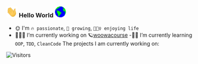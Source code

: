 ### <img src = "images/hello.gif" width = "30px"> Hello World <img src = "images/Earth.gif" width = "30px"> 
- 🌞 I'm `🔥 passionate`, `🌱 growing`, `🤹🏻‍♀️ enjoying life`
- 👩🏻‍💻 I’m currently working on 🪐[woowacourse](https://woowacourse.github.io/)
-✍🏼 I’m currently learning `OOP`, `TDD`, `CleanCode`
The projects I am currently working on:



![Visitors](https://komarev.com/ghpvc/?username=jnsorn&label=visitors&color=yellowgreen)
